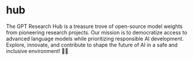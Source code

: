 # hub
The GPT Research Hub is a treasure trove of open-source model weights from pioneering research projects. Our mission is to democratize access to advanced language models while prioritizing responsible AI development. Explore, innovate, and contribute to shape the future of AI in a safe and inclusive environment! 🚀🌐
